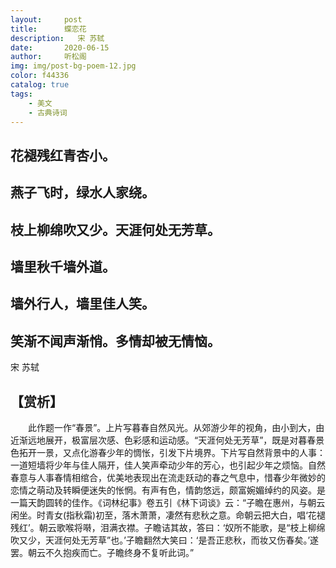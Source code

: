 ```yaml
---
layout:     post
title:      蝶恋花
description:   宋 苏轼
date:       2020-06-15
author:     听松阁
img: img/post-bg-poem-12.jpg
color: f44336
catalog: true
tags:
    - 美文
    - 古典诗词
---
```


## 花褪残红青杏小。
## 燕子飞时，绿水人家绕。
## 枝上柳绵吹又少。天涯何处无芳草。

## 墙里秋千墙外道。
## 墙外行人，墙里佳人笑。
## 笑渐不闻声渐悄。多情却被无情恼。

宋 苏轼

## 【赏析】
　　此作题一作“春景”。上片写暮春自然风光。从郊游少年的视角，由小到大，由近渐远地展开，极富层次感、色彩感和运动感。“天涯何处无芳草”，既是对暮春景色拓开一景，又点化游春少年的惆怅，引发下片境界。下片写自然背景中的人事：一道短墙将少年与佳人隔开，佳人笑声牵动少年的芳心，也引起少年之烦恼。自然春意与人事春情相绾合，优美地表现出在流走跃动的春之气息中，惜春少年微妙的恋情之萌动及转瞬便迷失的怅惘。有声有色，情韵悠远，颇富婉媚绰约的风姿。是一篇天韵圆转的佳作。《词林纪事》卷五引《林下词谈》云：“子瞻在惠州，与朝云闲坐。时青女(指秋霜)初至，落木萧萧，凄然有悲秋之意。命朝云把大白，唱‘花褪残红’。朝云歌喉将啭，泪满衣襟。子瞻诘其故，答曰：‘奴所不能歌，是“枝上柳绵吹又少，天涯何处无芳草”也。’子瞻翻然大笑曰：‘是吾正悲秋，而妆又伤春矣。’遂罢。朝云不久抱疾而亡。子瞻终身不复听此词。”
  
